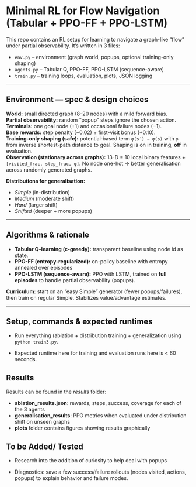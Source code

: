 # Minimal RL for Flow Navigation (Tabular + PPO-FF + PPO-LSTM)

This repo contains an RL setup for learning to navigate a graph-like “flow” under partial observability. It’s written in 3 files:  
- `env.py` – environment (graph world, popups, optional training-only shaping)  
- `agents.py` – Tabular Q, PPO-FF, PPO-LSTM (sequence-aware)  
- `train.py` – training loops, evaluation, plots, JSON logging

---

## Environment — spec & design choices

**World:** small directed graph (8–20 nodes) with a mild forward bias.  
**Partial observability:** random “popup” steps ignore the chosen action.  
**Terminals:** one goal node (+1) and occasional failure nodes (−1).  
**Base rewards:** step penalty (−0.02) + first-visit bonus (+0.10).  
**Training-only shaping (safe):** potential‐based term `φ(s′) − φ(s)` with `φ` from inverse shortest-path distance to goal. Shaping is on in training, **off** in evaluation.  
**Observation (stationary across graphs):** 13-D = 10 local binary features + `[visited_frac, step_frac, φ]`. No node one-hot → better generalisation across randomly generated graphs.

**Distributions for generalisation:**  
- *Simple* (in-distribution)  
- *Medium* (moderate shift)  
- *Hard* (larger shift)  
- *Shifted* (deeper + more popups)

---

## Algorithms & rationale

- **Tabular Q-learning (ε-greedy):** transparent baseline using node id as state.  
- **PPO-FF (entropy-regularized):** on-policy baseline with entropy annealed over episodes  
- **PPO-LSTM (sequence-aware):** PPO with LSTM, trained on **full episodes** to handle partial observability (popups).

**Curriculum:** start on an “easy Simple” generator (fewer popups/failures), then train on regular Simple. Stabilizes value/advantage estimates.

---

##  Setup, commands & expected runtimes

- Run everything (ablation + distribution training + generalization using `python train3.py`.

- Expected runtime here for training and evaluation runs here is < 60 seconds.

## Results

Results can be found in the *results* folder:

- **ablation_results.json**: rewards, steps, success, coverage for each of the 3 agents
- **generalisation_results**: PPO metrics when evaluated under distribution shift on unseen graphs
- **plots** folder contains figures showing results graphically

## To be Added/ Tested

- Research into the addition of curiosity to help deal with popups

- Diagnostics: save a few success/failure rollouts (nodes visited, actions, popups) to explain behavior and failure modes.
